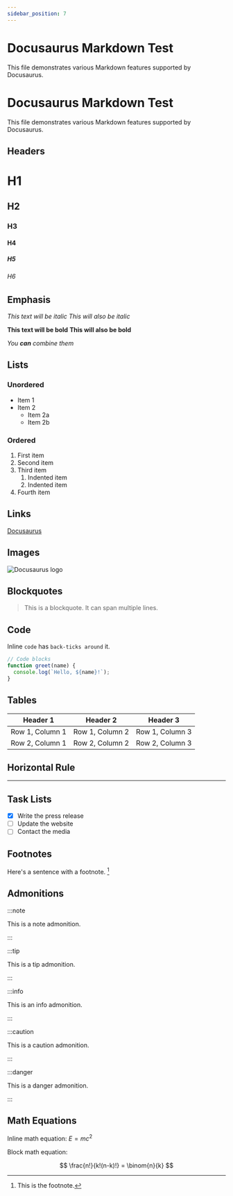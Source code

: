 ```yaml
---
sidebar_position: 7
---
```


# Docusaurus Markdown Test

This file demonstrates various Markdown features supported by Docusaurus.


# Docusaurus Markdown Test

This file demonstrates various Markdown features supported by Docusaurus.

## Headers

# H1
## H2
### H3
#### H4
##### H5
###### H6

## Emphasis

*This text will be italic*
_This will also be italic_

**This text will be bold**
__This will also be bold__

_You **can** combine them_

## Lists

### Unordered

- Item 1
- Item 2
  - Item 2a
  - Item 2b

### Ordered

1. First item
2. Second item
3. Third item
    1. Indented item
    2. Indented item
4. Fourth item

## Links

[Docusaurus](https://docusaurus.io)

## Images

![Docusaurus logo](https://docusaurus.io/img/docusaurus.png)

## Blockquotes

> This is a blockquote.
> It can span multiple lines.

## Code

Inline `code` has `back-ticks around` it.

```javascript
// Code blocks
function greet(name) {
  console.log(`Hello, ${name}!`);
}
```

## Tables

| Header 1 | Header 2 | Header 3 |
|----------|----------|----------|
| Row 1, Column 1 | Row 1, Column 2 | Row 1, Column 3 |
| Row 2, Column 1 | Row 2, Column 2 | Row 2, Column 3 |

## Horizontal Rule

---

## Task Lists

- [x] Write the press release
- [ ] Update the website
- [ ] Contact the media

## Footnotes

Here's a sentence with a footnote. [^1]

[^1]: This is the footnote.

## Admonitions

:::note

This is a note admonition.

:::

:::tip

This is a tip admonition.

:::

:::info

This is an info admonition.

:::

:::caution

This is a caution admonition.

:::

:::danger

This is a danger admonition.

:::


## Math Equations

Inline math equation: $E = mc^2$


Block math equation:

$$
\frac{n!}{k!(n-k)!} = \binom{n}{k}
$$
